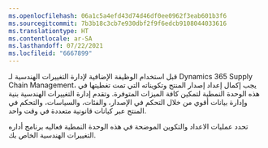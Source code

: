 ```yaml
---
ms.openlocfilehash: 06a1c5a4efd43d74d46df0ee0962f3eab601b3f6
ms.sourcegitcommit: 7b3b18c3cb7e930dbf2f9f6edcb9108044033616
ms.translationtype: HT
ms.contentlocale: ar-SA
ms.lasthandoff: 07/22/2021
ms.locfileid: "6667899"
---
```

قبل استخدام الوظيفة الإضافية لإدارة التغييرات الهندسية لـ Dynamics 365 Supply Chain Management، يجب إكمال إعداد إصدار المنتج وتكويناته التي تمت تغطيتها في هذه الوحدة النمطية لتمكين كافة الميزات المتوفرة. وتقدم إدارة التغييرات الهندسية بنية وإدارة بيانات أقوي من خلال التحكم في الإصدار، والفئات، والسياسات، والتحكم في المنتج عبر كيانات قانونية متعددة في وقت واحد.

تحدد عمليات الاعداد والتكوين الموضحة في هذه الوحدة النمطية فعاليه برنامج أداره التغييرات الهندسية الخاص بك.
